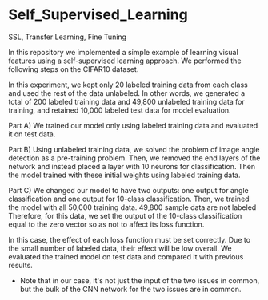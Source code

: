 # Self_Supervised_Learning
SSL, Transfer Learning, Fine Tuning

In this repository we implemented a simple example of learning visual features using a self-supervised learning approach. We performed the following steps on the CIFAR10 dataset.

In this experiment, we kept only 20 labeled training data from each class and used the rest of the data unlabeled. In other words, we generated a total of 200 labeled training data and 49,800 unlabeled training data for training, and retained 10,000 labeled test data for model evaluation.

Part A) We trained our model only using labeled training data and evaluated it on test data.

Part B) Using unlabeled training data, we solved the problem of image angle detection as a pre-training problem. Then, we removed the end layers of the network and instead placed a layer with 10 neurons for classification. Then the model trained with these initial weights using labeled training data.

Part C) We changed our model to have two outputs: one output for angle classification and one output for 10-class classification. Then, we trained the model with all 50,000 training data. 49,800 sample data are not labeled Therefore, for this data, we set the output of the 10-class classification equal to the zero vector so as not to affect its loss function.

  In this case, the effect of each loss function must be set correctly. Due to the small number of labeled data, their effect will be low overall. We evaluated the trained model on test data and compared it with previous results.

* Note that in our case, it's not just the input of the two issues in common, but the bulk of the CNN network for the two issues are in common.
